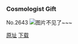 ### Cosmologist Gift
No.2643
![图片不见了~~~](https://imgs.xkcd.com/comics/cosmologist_gift.png)

[原址](https://xkcd.com//2643) [下载](https://imgs.xkcd.com/comics/cosmologist_gift.png)

